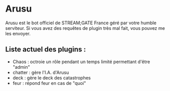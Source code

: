 # Arusu
Arusu est le bot officiel de STREAM;GATE France géré par votre humble serviteur.
Si vous avez des requêtes de plugin très mal fait, vous pouvez me les envoyer.


## Liste actuel des plugins :
- Chaos : octroie un rôle pendant un temps limité permettant d'être "admin"
- chatter : gère l'I.A. d'Arusu
- deck : gère le deck des catastrophes
- feur : répond feur en cas de "quoi"
